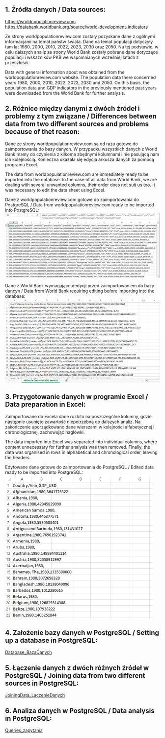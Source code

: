 <h2>1. Źródła danych / Data sources: </h2>

https://worldpopulationreview.com
</br>
https://databank.worldbank.org/source/world-development-indicators

Ze strony worldpopulationreview.com zostały pozyskane dane z ogólnymi informacjami na temat państw świata. Dane na temat populacji dotyczyły tam lat 1980, 2000, 2010, 2022, 2023, 2030 oraz 2050. Na tej podstawie, w celu dalszych analiz ze strony World Bank zostały pobrane dane dotyczące populacji i wskaźników PKB we wspomnianych wcześniej latach z przeszłośći.

Data with general information about was obtained from the worldpopulationreview.com website. The population data there concerned years
1980, 2000, 2010, 2022, 2023, 2030 and 2050. On this basis, the population data and GDP indicators in the previously mentioned past years were downloaded from the World Bank for further analysis.


<h2>2. Różnice między danymi z dwóch źródeł i problemy z tym związane / Differences between data from two different sources and problems because of thet reason:</h2>

Dane ze strony worldpopulationreview.com są od razu gotowe do zaimportowania do bazy danych. W przypadku wszystkich danych z World Bank mamy do czynienia z kilkoma zbędnymi kolumnami i nie pasującą nam ich kolejnością. Konieczna okazała się edycja arkusza danych za pomocą programu Excel.

The data from worldpopulationreview.com are immediately ready to be imported into the database. In the case of all data from World Bank, we are dealing with several unwanted columns, their order does not suit us too. It was necessary to edit the data sheet using Excel.


Dane z worldpopulationreview.com gotowe do zaimportowania do PostgreSQL / Data from worldpopulationreview.com ready to be imported into PostgreSQL:
<picture>
 <img alt="DATA-FROM-WPR" src="./pictures/WPRdata.png">
</picture>

Dane z World Bank wymagające dedycji przed zaimportowaniem do bazy dancyh / Data from World Bank requiring editing before importing into the database:
<picture>
 <img alt="RAW-DATA-FROM-WB" src="./pictures/unpreparedData.png">
</picture>


<h2>3. Przygotowanie danych w programie Excel / Data preparation in Excel:</h2>

Zaimportowane do Excela dane rozbito na poszczególne kolumny, gdzie następnie usunięto zawartość niepotrzebną do dalszych analiz. Na zakończenie uporządkowano dane wierszami w kolejności alfabetycznej i chronologicznej, zachowująć nagłówki.

The data imported into Excel was separated into individual columns, where content unnecessary for further analysis was then removed. Finally, the data was organised in rows in alphabetical and chronological order, leaving the headers.


Edytowane dane gotowe do zaimportowania do PostgreSQL / Edited data ready to be imported into PostgreSQL:
<picture>
 <img alt="RAW-DATA-FROM-WB" src="./pictures/preparedData.png">
</picture>


<h2>4. Założenie bazy danych w PostgreSQL / Setting up a database in PostgreSQL:</h2>

<a href="https://github.com/ZaPi147/SQL_GDP/blob/main/Database_BazaDanych.sql">Database_BazaDanych</a>


<h2>5. Łączenie danych z dwóch różnych źródeł w PostgreSQL / Joining data from two different sources in PostgreSQL:</h2>

<a href="https://github.com/ZaPi147/SQL_GDP/blob/main/JoiningData_LaczenieDanych.sql">JoiningData_LaczenieDanych</a>


<h2>6. Analiza danych w PostgreSQL / Data analysis in PostgreSQL:</h2>

<a href="https://github.com/ZaPi147/SQL_GDP/blob/main/Queries_zapytania.sql">Queries_zapytania</a>

